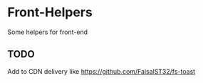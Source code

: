 # Front-Helpers
Some helpers for front-end


## TODO
Add to CDN delivery like https://github.com/FaisalST32/fs-toast
